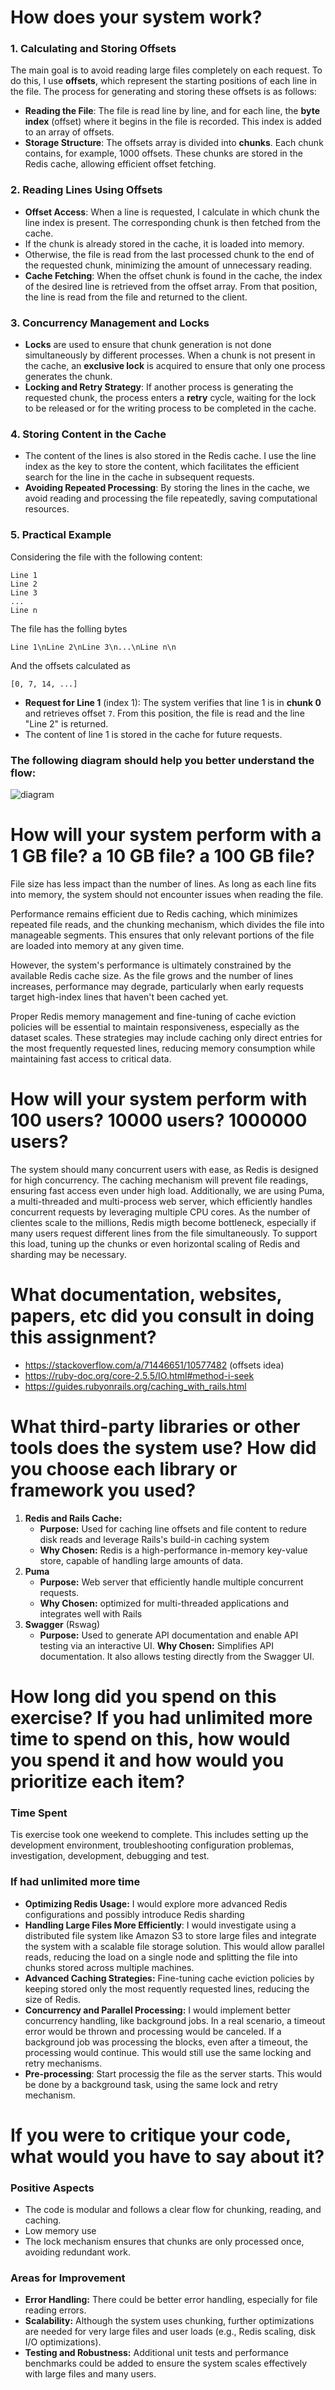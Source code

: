# How does your system work?
### 1. Calculating and Storing Offsets
The main goal is to avoid reading large files completely on each request. To do this, I use **offsets**, which represent the starting positions of each line in the file. The process for generating and storing these offsets is as follows:

- **Reading the File**: The file is read line by line, and for each line, the **byte index** (offset) where it begins in the file is recorded. This index is added to an array of offsets.
- **Storage Structure**: The offsets array is divided into **chunks**. Each chunk contains, for example, 1000 offsets. These chunks are stored in the Redis cache, allowing efficient offset fetching.

### 2. Reading Lines Using Offsets
- **Offset Access**: When a line is requested, I calculate in which chunk the line index is present. The corresponding chunk is then fetched from the cache.
- If the chunk is already stored in the cache, it is loaded into memory.
- Otherwise, the file is read from the last processed chunk to the end of the requested chunk, minimizing the amount of unnecessary reading.
- **Cache Fetching**: When the offset chunk is found in the cache, the index of the desired line is retrieved from the offset array. From that position, the line is read from the file and returned to the client.

### 3. Concurrency Management and Locks
- **Locks** are used to ensure that chunk generation is not done simultaneously by different processes. When a chunk is not present in the cache, an **exclusive lock** is acquired to ensure that only one process generates the chunk. 
- **Locking and Retry Strategy**: If another process is generating the requested chunk, the process enters a **retry** cycle, waiting for the lock to be released or for the writing process to be completed in the cache.

### 4. Storing Content in the Cache
- The content of the lines is also stored in the Redis cache. I use the line index as the key to store the content, which facilitates the efficient search for the line in the cache in subsequent requests.
- **Avoiding Repeated Processing**: By storing the lines in the cache, we avoid reading and processing the file repeatedly, saving computational resources.

### 5. Practical Example
Considering the file with the following content:

	Line 1
	Line 2
	Line 3
	...
	Line n

The file has the folling bytes

	Line 1\nLine 2\nLine 3\n...\nLine n\n

And the offsets calculated as 

    [0, 7, 14, ...]

- **Request for Line 1** (index 1): The system verifies that line 1 is in **chunk 0** and retrieves offset `7`. From this position, the file is read and the line "Line 2" is returned.
- The content of line 1 is stored in the cache for future requests.

### The following diagram should help you better understand the flow:
![diagram](docs/file_processing_diagram.jpg)

# How will your system perform with a 1 GB file? a 10 GB file? a 100 GB file?
File size has less impact than the number of lines. As long as each line fits into memory, the system should not encounter issues when reading the file.

Performance remains efficient due to Redis caching, which minimizes repeated file reads, and the chunking mechanism, which divides the file into manageable segments. This ensures that only relevant portions of the file are loaded into memory at any given time.

However, the system's performance is ultimately constrained by the available Redis cache size. As the file grows and the number of lines increases, performance may degrade, particularly when early requests target high-index lines that haven't been cached yet.

Proper Redis memory management and fine-tuning of cache eviction policies will be essential to maintain responsiveness, especially as the dataset scales. These strategies may include caching only direct entries for the most frequently requested lines, reducing memory consumption while maintaining fast access to critical data.

# How will your system perform with 100 users? 10000 users? 1000000 users?
The system should many concurrent users with ease, as Redis is designed for high concurrency. The caching mechanism will prevent file readings, ensuring fast access even under high load. Additionally, we are using Puma, a multi-threaded and multi-process web server, which efficiently handles concurrent requests by leveraging multiple CPU cores.
As the number of clientes scale to the millions, Redis migth become bottleneck, especially if many users request different lines from the file simultaneously.
To support this load, tuning up the chunks or even horizontal scaling of Redis and sharding may be necessary.

# What documentation, websites, papers, etc did you consult in doing this assignment?

- https://stackoverflow.com/a/71446651/10577482 (offsets idea)
- https://ruby-doc.org/core-2.5.5/IO.html#method-i-seek
- https://guides.rubyonrails.org/caching_with_rails.html

# What third-party libraries or other tools does the system use? How did you choose each library or framework you used?

1. **Redis and Rails Cache:**
    - **Purpose:** Used for caching line offsets and file content to redure disk reads and leverage Rails's build-in caching system
    - **Why Chosen:** Redis is a high-performance in-memory key-value store, capable of handling large amounts of data.
2. **Puma**
    - **Purpose:** Web server that efficiently handle multiple concurrent requests.
    - **Why Chosen:** optimized for multi-threaded applications and integrates well with Rails
3. **Swagger** (Rswag)
    - **Purpose:** Used to generate API documentation and enable API testing via an interactive UI.
    **Why Chosen:** Simplifies API documentation. It also allows testing directly from the Swagger UI.

# How long did you spend on this exercise? If you had unlimited more time to spend on this, how would you spend it and how would you prioritize each item?
### Time Spent
Tis exercise took one weekend to complete. This includes setting up the development environment, troubleshooting configuration problemas, investigation, development, debugging and test.

### If had unlimited more time
- **Optimizing Redis Usage:** I would explore more advanced Redis configurations and possibly introduce Redis sharding
- **Handling Large Files More Efficiently**: I would investigate using a distributed file system like Amazon S3 to store large files and integrate the system with a scalable file storage solution. This would allow parallel reads, reducing the load on a single node and splitting the file into chunks stored across multiple machines.
- **Advanced Caching Strategies:** Fine-tuning cache eviction policies by keeping stored only the most requently requested lines, reducing the size of Redis.
- **Concurrency and Parallel Processing:** I would implement better concurrency handling, like background jobs. In a real scenario, a timeout error would be thrown and processing would be canceled. If a background job was processing the blocks, even after a timeout, the processing would continue. This would still use the same locking and retry mechanisms.
- **Pre-processing**: Start processig the file as the server starts. This would be done by a background task, using the same lock and retry mechanism.

# If you were to critique your code, what would you have to say about it?

### Positive Aspects
- The code is modular and follows a clear flow for chunking, reading, and caching.
- Low memory use
- The lock mechanism ensures that chunks are only processed once, avoiding redundant work.

### Areas for Improvement
- **Error Handling:** There could be better error handling, especially for file reading errors.
- **Scalability:** Although the system uses chunking, further optimizations are needed for very large files and user loads (e.g., Redis scaling, disk I/O optimizations).
- **Testing and Robustness:** Additional unit tests and performance benchmarks could be added to ensure the system scales effectively with large files and many users.
